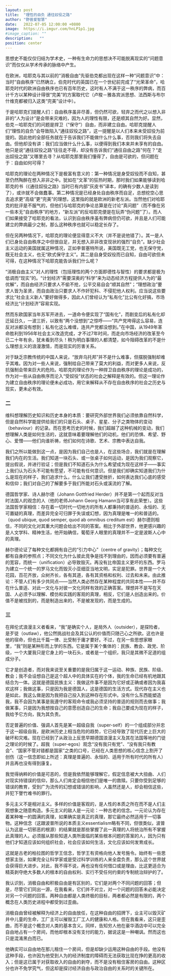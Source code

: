 ```yaml
---
layout: post
title:  "理性的自负 通往奴役之路"
author: "野兽爱智慧"
date:   2022-07-05 12:00:00 +0800
image:  https://i.imgur.com/hnLP1p1.jpg
#image_caption: ""
description:   ""
position: center
---
```


思想史不能仅仅归结为学术史，一种有生命力的思想决不可能脱离现实的“问题意识”而仅仅从学术传承的脉络中产生。

<!--more-->

在欧洲，哈耶克与其以前的“消极自由”先驱伯克都出现在这样一种“问题意识”中：当时“自由秩序”已然确立，伯克时代的英国已在一个世纪前完成了“光荣革命”，哈耶克时代的欧洲自由秩序也已有百年历史，这时有人不满于这一秩序的弊病，而百计千方以某种设计得很“完美”的方案取代它（卢梭－雅各宾派思想、法西斯与布尔什维克都被归入这类“完美”设计中）。

于是哈耶克们提醒人们：自由秩序虽非尽善，但仍然可欲，轻弃之而代之以想入非非的“人为设计”是会带来灾难的，因为人的理性有限，还是顺其自然为好。显然，伯克－哈耶克们的问题是捍卫（“保守”）自由，而非建立自由。哈耶克提醒人们“理性的自负”会导致陷入“通往奴役之路”，这一提醒是以人们本来未受奴役为前提的。因此他的全部任务就在于告诉我们不能做什么什么事，否则我们将失去自由。但他却没有讲：我们应当做什么什么事，以便得到我们本来并未享有的自由。他只是说“通往奴役之路”往往走不得，却没有告诉我们“通往自由之路”何在？“走出奴役之路”又哪里去寻？从哈耶克那里我们懂得了，自由是可欲的，但问题在于：自由如何可得？

哈耶克的理论在两种情况下是极富有意义的：第一种情况是身受奴役而不自知，甚至仍然陶醉在想入非非之中。犹如在“文革”的狂热时期，那时我们如果能够读到哈耶克的书（《通往奴役之路》当时已有内部“灰皮书”译本，的确有少数人是读到了），或许就不会做蠢事。第二种情况是已经身处自由秩序而自足，总想挖空心思去追求更“高级”更“完美”的理想，这里指的就是欧洲的新老左派。当然他们对哈耶克的批评是不服气的，但他们与哈耶克的争论总算是在讨论“真问题”（而不像在另一些本无“自由秩序”的地方，“新左派”的反哈耶克便是在玩弄“伪问题”了）。而人们如果接受了哈耶克的看法，认识到自由秩序虽有弊病但仍可欲，并且是人们可能建立的弊病最少之制，那么这种秩序也就可以稳定长存了。

但在另两种情况下，哈耶克的理论便显得意义不大（并不是说他错了）。其一是人们已身处自由秩序之中但很自足，并无想入非非改变现状的强烈“自负”。缺少社会主义运动的美国就属这种情况，正如李普塞特所说，美国既无工党，也无保守党，既无社会主义，也无“欧式保守主义”。其二是自身受奴役而已自知，自由可欲但未可得，在这种情况下哈耶克能告诉我们什么呢？

“消极自由主义”对人的理性（包括理性的两个方面即德性与智性）的要求都是极为低调而“现实”的。“计划经济”需要深奥的“科学”来为动态经济方程提供人为的“最优解”，而自由经济只要求人不偷不抢，公平交易自会“顺其自然”；“理想政治”要求人皆为圣贤，而自由政治只要求人不作奸犯科、不侵犯他人权利。应当说这些要求比“社会主义新人”要好做得多，因此人们曾经认为“私有化”比公有化好搞，市场经济比“计划经济”容易实现。

然而东欧国家当年苏军开进去，一道命令便实现了“国有化”，而剧变后的私有化却迁延日久，一波三折，以致有“两个没想到”之惊呼――“共产党垮得这么容易，连反对派都没有想到；私有化这么难缠，连共产党都没想到。”在中国，从1949年革命胜利到1956年社会主义改造完成，才不过7年时间，而走向市场经济的改革至今已二十年有余，犹未看到尽头！稍为明白事理的人都清楚，如今阻碍改革的不是什么理想主义的浪漫激情，而是现实的厉害关系。

对于缺乏宗教传统的中国人来说，“放弃乌托邦”并不是什么难事，但摆脱强制却难乎其难。因为对一些人来说，强制给自己带来了莫大的利益，而对更多人来说，反抗强制会带来巨大的危险。哈耶克的理论作为一种捍卫自由秩序的理论是成功的，作为对一些从自由秩序而沦入“受奴役”状态的社会之解释是有效的。但这一理论作为建立自由秩序的理论便未必成功，用它来解释从不存在自由秩序的社会之历史与现实，更未必有效。


### 二

维科想理解历史知识和历史本身的本质：要研究外部世界我们必须依靠自然科学，但是自然科学能提供给我们的只是石头、桌子、星星、分子之类物体的变动（behaviour）的记录。而在思考历史的时候，我们超越了这种机械的变动，我们想理解人类是如何生活的，这就意味着要理解他们的动机，他们的恐惧、希望、野心、爱憎――他们向谁祈祷，他们如何在诗歌、艺术、宗教中表达自我。

我们之所以能做到这一点，是因为我们自己也是人，在这些场合，我们就是在理解我们内在的生活。我们知道一块石头、或一张桌子如何运动，是因为我们观察它，提出假说，并进行验证；但是我们不知道石头为什么希望成为现在这样子――事实上我们认为石头不可能有愿望，不可能有任何意识。但是我们却确实知道我们为什么是现在的样子，我们追求什么，什么让我们遭受挫折，如何表达我们心底的感受和信仰；我们对自己的了解要多于我们所能对石头或溪流的了解。

德国哲学家、诗人赫尔德（Johann Gottfried Herder）并不是第一个起而反对当时法国人的观念的人（他的老师Johann Georg Hamann当可享有此荣誉）。这些法国哲学家相信：存在着一切时代一切地方的所有人都秉持的普适的、永恒的、无可置疑的真理，而差异完全可归罪于失误或幻想，因为真理是唯一的和普适的。（quod ubique, quod semper, quod ab omnibus creditum est）赫尔德则相信，不同的文化对其重大问题会给出不同的答案。相比于外部世界，他更感兴趣的是人文学科、精神生活，他开始确信，葡萄牙人眼里的真理并不一定是波斯人心中的真理。

赫尔德论证了每种文化都拥有自己的“引力中心”（centre of gravity）；每种文化都有自身的参照点；不同文化为什么彼此竞争是找不到理由的，因而必须要有普遍的宽容，而统一（unification）必导致毁灭。再没有比帝国主义更坏的东西。罗马为建立一个统一的罗马文化而毁灭小亚细亚当地文明，实足是犯罪。世界是一个大花园，百花齐放，众树齐长，各有其道，各有其资格和权利、过去和未来。由此推论：不管人们有多少共同点――当然人类必然存在某种程度的共同本性――并不存在什么普适、对此一文化与对彼一文化同样有效的正确答案。理想并不是写在天国、人必须予以理解、模仿和实践的客观的真理，相反，它们是人创造出来的。价值不是被找到的，而是制造出来的，不是被发现的，而是生成的。


### 三

在拜伦式浪漫主义者看来，“我”是确实个人，是局外人（outsider），是探险者，是歹徒（outlaw），他公然挑战社会及其公认的价值而只随己心之所欲。这也许是他的宿命，但也比千篇一律、比受制于庸才要好。不过，在另一些思想家眼里，“我”则是某种形而上学的东西。它是属于某个集体的：民族、教会、政党、阶级，一个大厦我只是它身上的一块石头，或者是一个组织，我只是其微不足道的组成分子。

它才是创造者，而对我来说至关重要的是我归属于这一运动、种族、民族、阶级、教会；我不会设想自己是这个超人中的具体实在的个体，我的生命已经有机地跟其结合为一体。这就是德国民族主义：我做这件事不是因为它好或正确或者因为我喜欢这样；我做这事，只是因为我是德国人，这是德国的生活方式。现代存在主义也是如此，我这么做是因为我把自己投入到这种存在形式中。没有什么东西能塑造我，我不会因为某事是我遵守的客观命令或我必须坚持的普适的规则而去做事；我做某事，只是因为我想按自己的意愿创造自己的生命；我自己要成为现在的样子，我给予它方向，我为其负责。

否定普遍的价值、强调人首先是某一超级自我（super-self）的一个组成部分并忠于这一超级自我，是欧洲历史上相当危险的趋势，它已经导致了现代历史上巨大的破坏和灾难。现在已经到了从政治上反思早期德国浪漫主义及其在法国等地的门徒之理论的时候了。超我（super-egos）观念“没有我只有党”、“没有我只有教会”、“国家不管对错都是国家”之类的口号，已经在人类思想的核心信念上割开了创伤（这一信念即如上所述：真理是普遍的、永恒的、适用于所有时代的所有人）并且再也没有得到康复。

我觉得纳粹的价值是可恶的，但是我依然能够理解它，假定信息被大大扭曲、人们对现实持错误的信仰，那么人们肯定会相信他们是唯一的救赎。只要你受到足够的错误的教育，受到广为流传的幻想或错误的影响，人虽然还是人，却会相信这些，并犯下謦竹难书的罪行。

多元主义不是相对主义。多样的价值是客观的，是人性的本质之所在而不是人们主观想象之随意构造。多元主义的敌人是一元论：一种古老的信念。一元论认为存在着某种唯一的圆满的真理，如果确实是真正的真理，那它最终必然适用于一切事物。这种信念（这跟波普所说的本质主义essentialism略有不同，但很类似，波普认为这是一切邪恶的根源）的结果就是那些掌握了此一真理的人将统治所有不掌握此真理的人。必须服从那些知道人类所面临的某些根本问题的答案的人，因为只有他们才知道应该如何组织社会，社会应该如何生活，文化应该如何发育成长。

这就是古老的柏拉图的哲学王信念，哲学王有资格向他人发号施令。始终有一些思想家主张，如果完全让科学家或是受过科学训练的人来全盘负责，那么这个世界就会获得巨大进步。对此，我不得不说，再也没有任何借口或是理由，比这更适合为精英剥夺绝大多数人的根本的自由权利、实行不受任何约束的专制统治辩护的了。

我认识到，消极自由和积极自由是有区别的，它们是对两个不同问题的回答；但是，尽管它们同出一源，在我看来，它们并不对立，对一个问题的回答未必能决定对另一个问题的回答。两种自由都是人类终极的目标，两者都必然是有限的，两个概念在人类历史进程中都受到过歪曲。

消极自由曾经被解释为经济上的自由放任，在这种自由的招牌下，业主可以毁灭矿井中儿童的生命，工厂主可以摧毁工厂工人的健康和人格。但在我看来，这只是歪曲，而不是这个概念对人类的基本含义。同样，告知穷人他在豪华酒店中可以完全自由地占有一个房间，而他却根本没有支付的能力，据说这是一种嘲讽。然而这也只是混淆黑白而已。

他确实可以自由地在那儿租住一个房间，但是却缺少运用这种自由的手段。他没有这种手段，也许因为他受到人为的经济制度的障碍而无法获取比现在挣的更高的收入；但是这已属于对获取收入的自由的剥夺，而不是没有租住客房的自由。这种区分也许不免学究气，但这却是探讨经济自由与政治自由的关系时的关键所在。
